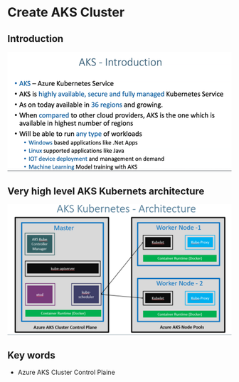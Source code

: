 # Create AKS Cluster
## Introduction
![](2022-11-21-14-41-59.png)
## Very high level AKS Kubernets architecture
![](2022-11-21-14-47-16.png)
## Key words 
* Azure AKS Cluster Control Plaine